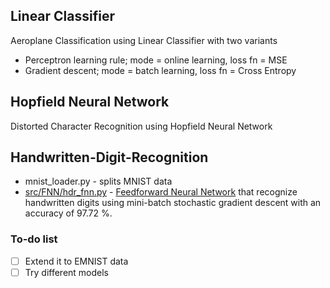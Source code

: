 ## Linear Classifier          
Aeroplane Classification using Linear Classifier with two variants
* Perceptron learning rule; mode = online learning, loss fn =  MSE
* Gradient descent; mode = batch learning, loss fn = Cross Entropy

## Hopfield Neural Network   
Distorted Character Recognition using Hopfield Neural Network  

## Handwritten-Digit-Recognition
* mnist_loader.py - splits MNIST data
* [src/FNN/hdr_fnn.py](https://github.com/Taarak9/Handwritten-DIgit-Recognition/blob/main/src/FNN/hdr_fnn.ipynb) - [Feedforward Neural Network](https://github.com/Taarak9/Neural-Networks/tree/master/Feedforward%20Neural%20Network) that recognize handwritten digits using mini-batch stochastic gradient descent with an accuracy of 97.72 %. 

### To-do list
* [ ] Extend it to EMNIST data
* [ ] Try different models 
